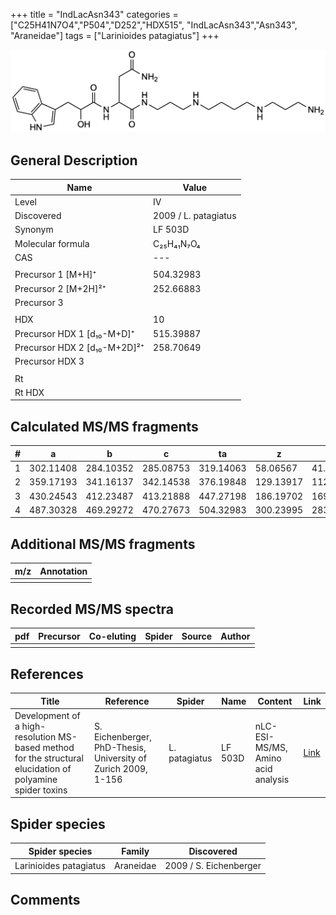 +++
title = "IndLacAsn343"
categories = ["C25H41N7O4","P504","D252","HDX515",
"IndLacAsn343","Asn343",
"Araneidae"]
tags = ["Larinioides patagiatus"]
+++

![](/img/IndLacAsn343.png)

## General Description

| Name                         | Value                |
|------------------------------|----------------------|
| Level                        | IV                   |
| Discovered                   | 2009 / L. patagiatus |
| Synonym                      | LF 503D              |
| Molecular formula            | C₂₅H₄₁N₇O₄           |
| CAS                          | ---                  |
|                              |                      |
| Precursor 1 [M+H]⁺           | 504.32983            |
| Precursor 2 [M+2H]²⁺         | 252.66883            |
| Precursor 3                  |                      |
|                              |                      |
| HDX                          | 10                   |
| Precursor HDX 1 [d₁₀-M+D]⁺   | 515.39887            |
| Precursor HDX 2 [d₁₀-M+2D]²⁺ | 258.70649            |
| Precursor HDX 3              |                      |
|                              |                      |
| Rt                           |                      |
| Rt HDX                       |                      |

## Calculated MS/MS fragments

| # | a         | b         | c         | ta        | z         | y         | tz        |
|---|-----------|-----------|-----------|-----------|-----------|-----------|-----------|
| 1 | 302.11408 | 284.10352 | 285.08753 | 319.14063 | 58.06567  | 41.03912  | 75.09222  |
| 2 | 359.17193 | 341.16137 | 342.14538 | 376.19848 | 129.13917 | 112.11262 | 146.16572 |
| 3 | 430.24543 | 412.23487 | 413.21888 | 447.27198 | 186.19702 | 169.17047 | 203.22357 |
| 4 | 487.30328 | 469.29272 | 470.27673 | 504.32983 | 300.23995 | 283.21340 | 317.26650 |

## Additional MS/MS fragments

| m/z       | Annotation |
|-----------|------------|
|           |            |

## Recorded MS/MS spectra

| pdf | Precursor | Co-eluting | Spider | Source | Author |
|-----|-----------|------------|--------|--------|--------|
|     |           |            |        |        |        |

## References

| Title                                                                                                      | Reference                                                     | Spider        | Name    | Content                            | Link                                                               |
|------------------------------------------------------------------------------------------------------------|---------------------------------------------------------------|---------------|---------|------------------------------------|--------------------------------------------------------------------|
| Development of a high-resolution MS-based method for the structural elucidation of polyamine spider toxins | S. Eichenberger, PhD-Thesis, University of Zurich 2009, 1-156 | L. patagiatus | LF 503D | nLC-ESI-MS/MS, Amino acid analysis | [Link](https://www.zora.uzh.ch/id/eprint/12787/1/Eichenberger.pdf) |

## Spider species

| Spider species         | Family    | Discovered             |
|------------------------|-----------|------------------------|
| Larinioides patagiatus | Araneidae | 2009 / S. Eichenberger |

## Comments